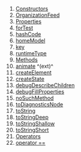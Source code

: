 1.  [Constructors](./OrganizationFeed-class#constructors.md)
2.  [OrganizationFeed](./OrganizationFeed/OrganizationFeed.md)
3.  [Properties](./OrganizationFeed-class#instance-properties.md)
4.  [forTest](./OrganizationFeed/forTest.md)
5.  [hashCode](https://api.flutter.dev/flutter/widgets/Widget/hashCode.html)
6.  [homeModel](./OrganizationFeed/homeModel.md)
7.  [key](https://api.flutter.dev/flutter/widgets/Widget/key.html)
8.  [runtimeType](https://api.flutter.dev/flutter/dart-core/Object/runtimeType.html)
9.  [Methods](./OrganizationFeed-class#instance-methods.md)
10. [animate](https://pub.dev/documentation/flutter_animate/4.5.0/flutter_animate/AnimateWidgetExtensions/animate.html)
    ^(ext)^
11. [createElement](https://api.flutter.dev/flutter/widgets/StatefulWidget/createElement.html)
12. [createState](./OrganizationFeed/createState.md)
13. [debugDescribeChildren](https://api.flutter.dev/flutter/foundation/DiagnosticableTree/debugDescribeChildren.html)
14. [debugFillProperties](https://api.flutter.dev/flutter/widgets/Widget/debugFillProperties.html)
15. [noSuchMethod](https://api.flutter.dev/flutter/dart-core/Object/noSuchMethod.html)
16. [toDiagnosticsNode](https://api.flutter.dev/flutter/foundation/DiagnosticableTree/toDiagnosticsNode.html)
17. [toString](https://api.flutter.dev/flutter/foundation/Diagnosticable/toString.html)
18. [toStringDeep](https://api.flutter.dev/flutter/foundation/DiagnosticableTree/toStringDeep.html)
19. [toStringShallow](https://api.flutter.dev/flutter/foundation/DiagnosticableTree/toStringShallow.html)
20. [toStringShort](https://api.flutter.dev/flutter/widgets/Widget/toStringShort.html)
21. [Operators](./OrganizationFeed-class#operators.md)
22. [operator
    ==](https://api.flutter.dev/flutter/widgets/Widget/operator_equals.html)
